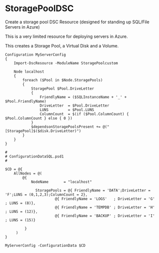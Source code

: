 # StoragePoolDSC
Create a storage pool DSC Resource (designed for standing up SQL/File Servers in Azure)

This is a very limited resource for deploying servers in Azure.

This creates a Storage Pool, a Virtual Disk and a Volume.

````
Configuration MyServerConfig 
{ 
    Import-DscResource -ModuleName StoragePoolcustom 
 
    Node localhost 
    { 
        foreach ($Pool in $Node.StoragePools) 
        { 
            StoragePool $Pool.DriveLetter 
            { 
                FriendlyName = ($SQLInstanceName + '_' + $Pool.FriendlyName) 
                DriveLetter  = $Pool.DriveLetter 
                LUNS         = $Pool.LUNS 
                ColumnCount  = $(if ($Pool.ColumnCount) { $Pool.ColumnCount } else { 0 }) 
            } 
            $dependsonStoragePoolsPresent += @("[StoragePool]$($disk.DriveLetter)") 
        } 
    } 
} 
 
# 
# ConfigurationDataSQL.psd1 
# 
 
$CD = @{  
    AllNodes = @(  
        @{  
            NodeName       = "localhost"  
     
              StoragePools = @{ FriendlyName = 'DATA';DriveLetter = 'F';LUNS = (0,1,2,3);ColumnCount = 2}, 
                       @{ FriendlyName = 'LOGS'   ; DriveLetter = 'G' ; LUNS = (8)}, 
                       @{ FriendlyName = 'TEMPDB' ; DriveLetter = 'H' ; LUNS = (12)}, 
                       @{ FriendlyName = 'BACKUP' ; DriveLetter = 'I' ; LUNS = (15)} 
                             
         } 
     ) 
} 
     
MyServerConfig -ConfigurationData $CD 
````
